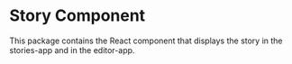 # Story Component

This package contains the React component that displays the story in the 
stories-app and in the editor-app.